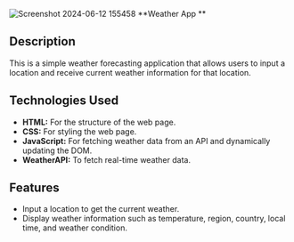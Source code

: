 ![Screenshot 2024-06-12 155458](https://github.com/miths05/Weather-API/assets/119745912/09216871-56b3-49c7-9061-fd64730920ea)
**Weather App
**
## Description
This is a simple weather forecasting application that allows users to input a location and receive current weather information for that location.

## Technologies Used
- **HTML:** For the structure of the web page.
- **CSS:** For styling the web page.
- **JavaScript:** For fetching weather data from an API and dynamically updating the DOM.
- **WeatherAPI:** To fetch real-time weather data.

## Features
- Input a location to get the current weather.
- Display weather information such as temperature, region, country, local time, and weather condition.
